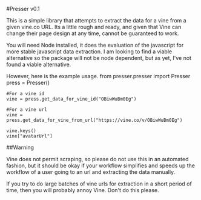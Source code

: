 #Presser v0.1

This is a simple library that attempts to extract the data for a vine from a given vine.co URL. Its a little rough and ready, and given that Vine can change their page design at any time, cannot be guaranteed to work.

You will need Node installed, it does the evaluation of the javascript for more stable javascript data extraction. I am looking to find a viable alternative so the package will not be node dependent, but as yet, I've not found a viable alternative.

However, here is the example usage.
    from presser.presser import Presser
    press = Presser()

    #For a vine id
    vine = press.get_data_for_vine_id("OBiwWuBm0Eg")

    #For a vine url
    vine = press.get_data_for_vine_from_url("https://vine.co/v/OBiwWuBm0Eg")

    vine.keys()
    vine["avatarUrl"]

##Warning

Vine does not permit scraping, so please do not use this in an automated fashion, but it should be okay if your workflow simplifies and speeds up the workflow of a user going to an url and extracting the data manually. 

If you try to do large batches of vine urls for extraction in a short period of time, then you will probably annoy Vine. Don't do this please.